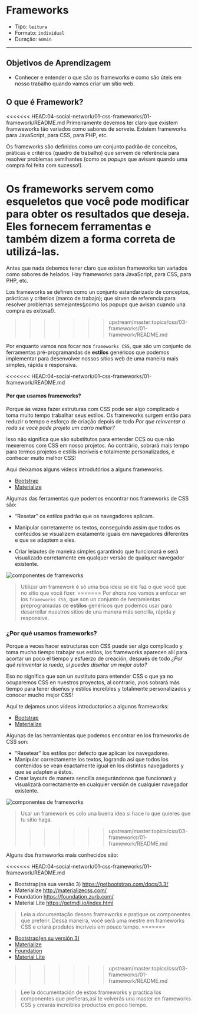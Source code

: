 # Frameworks

- Tipo: `leitura`
- Formato: `individual`
- Duração: `60min`

***

## Objetivos de Aprendizagem

- Conhecer e entender o que são os frameworks e como são úteis em nosso trabalho quando vamos criar um sítio web.

## O que é Framework?

<<<<<<< HEAD:04-social-network/01-css-frameworks/01-framework/README.md
Primeiramente devemos ter claro que existem framweworks tão variados como sabores de sorvete. Existem frameworks para JavaScript, para CSS, para PHP, etc.

Os frameworks são definidos como um conjunto padrão de conceitos, práticas e critérios (quadro de trabalho) que servem de referência para resolver problemas semlhantes (como os *popups* que avisam quando uma compra foi feita com sucesso!).

Os frameworks servem como esqueletos que você pode modificar para obter os resultados que deseja. Eles fornecem ferramentas e também dizem a forma correta de utilizá-las.
=======
Antes que nada debemos tener claro que existen frameworks tan variados como
sabores de helados. Hay frameworks para JavaScript, para CSS, para PHP, etc.

Los frameworks se definen como un conjunto estandarizado de conceptos, prácticas
y criterios (marco de trabajo); que sirven de referencia para resolver problemas
semejantes(¡como los popups que avisan cuando una compra es exitosa!).
>>>>>>> upstream/master:topics/css/03-frameworks/01-framework/README.md

Por enquanto vamos nos focar nos `frameworks CSS`, que são um conjunto de ferramentas pré-programandas de **estilos** genéricos que podemos implementar para desenvolver nossos sítios web de uma maneira mais simples, rápida e responsiva. 

<<<<<<< HEAD:04-social-network/01-css-frameworks/01-framework/README.md
#### Por que usamos frameworks?  

Porque às vezes fazer estruturas com CSS pode ser algo complicado e toma muito tempo trabalhar seus estilos. Os frameworks surgem então para reduzir o tempo e esforço de criação depois de todo _Por que reinventar a roda se você pode projeto um carro melhor?_

Isso não significa que são substitutos para entender CCS ou que não mexeremos com CSS em nosso projetos. Ao contrário, sobrará mais tempo para termos projetos e estilis incríveis e totalmente personalizados, e conhecer muito melhor CSS!

Aqui deixamos alguns vídeos introdutórios a alguns frameworks.
+ [Bootstrap](https://www.youtube.com/watch?v=wiq1Zs9-qMQ)
+ [Materialize](https://www.youtube.com/watch?v=JNTfjNCBl5c)

Algumas das ferramentas que podemos encontrar nos frameworks de CSS são:

- “Resetar” os estilos padrão que os navegadores aplicam.


- Manipular corretamente os textos, conseguindo assim que todos os conteúdos se visualizem exatamente iguais em navegadores diferentes e que se adaptem a eles.

- Criar leiautes de maneira simples garantindo que funcionará e será visualizado corretamente em qualquer versão de qualquer navegador existente.

![componentes de frameworks](https://lh3.googleusercontent.com/-VklSSe3lPpE/WXeOFf__wqI/AAAAAAAAGbI/RnPVJQHJbDoc-NHkJYSGzE-jBtYXMjL2QCLcBGAs/s620/bootstrap-02.png)

> Utilizar um framework é só uma boa ideia se ele faz o que você que no sítio que você fizer. 
=======
Por ahora nos vamos a enfocar en los `frameworks CSS`, que son un conjunto de
herramientas preprogramadas de **estilos** genéricos que podemos usar para
desarrollar nuestros sitios de una manera más sencilla, rápida y responsive.

### ¿Por qué usamos frameworks?

Porque a veces hacer estructuras con CSS puede  ser algo complicado y toma mucho
tiempo trabajar sus estilos, los frameworks aparecen allí para acortar un poco
el tiempo y esfuerzo de creación, después de todo _¿Por qué reinventar la rueda,
si puedes diseñar un mejor auto?_

Eso no significa que son un sustituto para entender CSS o que ya no
ocuparemos CSS en nuestros proyectos, al contrario, ¡nos sobrará más
tiempo para tener diseños y estilos increíbles y totalmente personalizados
y conocer mucho mejor CSS!

Aquí te dejamos unos vídeos introductorios a algunos frameworks:

- [Bootstrap](https://youtu.be/_2TLe8DyhEY)
- [Materialize](https://youtu.be/Plk9vbu7a3c?t=18s)

Algunas de las herramientas que podemos encontrar en los frameworks de CSS son:

- “Resetear” los estilos por defecto que aplican los navegadores.
- Manipular correctamente los textos, logrando así que todos los contenidos se
  vean exactamente igual en los distintos navegadores y que se adapten a éstos.
- Crear layouts de manera sencilla asegurándonos que funcionará y visualizará
  correctamente en cualquier versión de cualquier navegador existente.

![componentes de frameworks](https://lh3.googleusercontent.com/-VklSSe3lPpE/WXeOFf__wqI/AAAAAAAAGbI/RnPVJQHJbDoc-NHkJYSGzE-jBtYXMjL2QCLcBGAs/s620/bootstrap-02.png)

> Usar un framework es solo una buena idea si hace lo que quieres que tu sitio
> haga.
>>>>>>> upstream/master:topics/css/03-frameworks/01-framework/README.md

Alguns dos frameworks mais conhecidos são:

<<<<<<< HEAD:04-social-network/01-css-frameworks/01-framework/README.md
- Bootstrap(na sua versão 3)  https://getbootstrap.com/docs/3.3/
- Materialize  http://materializecss.com/
- Foundation   https://foundation.zurb.com/
- Material Lite  https://getmdl.io/index.html

> Leia a documentação desses frameworks e pratique os componentes que preferir. Dessa maneira, você será uma mestre em frameworks CSS e criará produtos incríveis em pouco tempo.
=======
- [Bootstrap(en su versión 3)](https://getbootstrap.com/docs/3.3/)
- [Materialize](http://materializecss.com/)
- [Foundation](https://foundation.zurb.com/)
- [Material Lite](https://getmdl.io/index.html)
>>>>>>> upstream/master:topics/css/03-frameworks/01-framework/README.md

> Lee la documentación de estos frameworks y practica los componentes que
> prefieras,así te volverás una master en frameworks CSS y crearás increíbles
> productos en poco tiempo.
